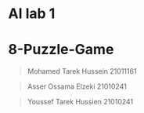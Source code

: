 # AI lab 1
# 8-Puzzle-Game

> Mohamed Tarek Hussein 21011161
> 

> Asser Ossama Elzeki 21010241
> 

> Youssef Tarek Hussien 21010241
> 